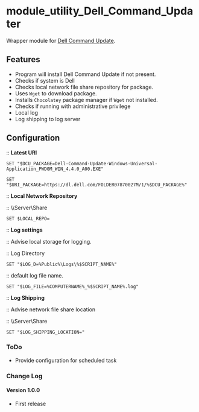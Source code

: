 # module_utility_Dell_Command_Updater

Wrapper module for [Dell Command Update](https://www.dell.com/support/kbdoc/en-us/000177325/dell-command-update).

## Features

- Program will install Dell Command Update if not present.
- Checks if system is Dell
- Checks local network file share repository for package.
- Uses `Wget` to download package.
- Installs `Chocolatey` package manager if `Wget` not installed.
- Checks if running with administrative privilege
- Local log
- Log shipping to log server


## Configuration

::	**Latest URI**

`SET "$DCU_PACKAGE=Dell-Command-Update-Windows-Universal-Application_PWD0M_WIN_4.4.0_A00.EXE"`

`SET "$URI_PACKAGE=https://dl.dell.com/FOLDER07870027M/1/%$DCU_PACKAGE%"`

:: **Local Network Repository**

::	\\\Server\Share

`SET $LOCAL_REPO=`

:: **Log settings**

::	Advise local storage for logging.

::	Log Directory

`SET "$LOG_D=%Public%\Logs\%$SCRIPT_NAME%"`

::	default log file name.

`SET "$LOG_FILE=%COMPUTERNAME%_%$SCRIPT_NAME%.log"`

:: **Log Shipping**

::	Advise network file share location

::	\\\Server\Share

`SET "$LOG_SHIPPING_LOCATION="`


### ToDo

- Provide configuration for scheduled task


### Change Log

#### Version 1.0.0

- First release
